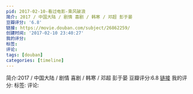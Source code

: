 ```yaml
---
pid: 2017-02-10-看过电影-乘风破浪
简介: 2017 / 中国大陆 / 剧情 喜剧 / 韩寒 / 邓超 彭于晏
豆瓣评分: '6.8'
链接: https://movie.douban.com/subject/26862259/
创建时间: '2017-02-10 23:40:27'
我的评分:
标签:
评论:
tags: [douban]
categories: [timeline]
---
```

简介:2017 / 中国大陆 / 剧情 喜剧 / 韩寒 / 邓超 彭于晏
豆瓣评分:6.8
[链接](https://movie.douban.com/subject/26862259/)
我的评分:
标签:
评论:
